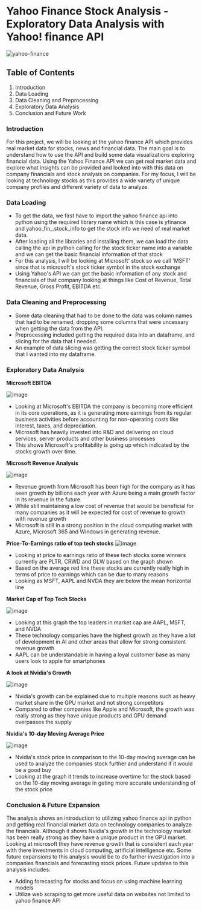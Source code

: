 
# Yahoo Finance Stock Analysis - Exploratory Data Analysis with Yahoo! finance API

![yahoo-finance](https://github.com/user-attachments/assets/41818973-1280-4945-bdc3-465558f75a45)



## Table of Contents
1. Introduction
2. Data Loading
3. Data Cleaning and Preprocessing
4. Exploratory Data Analysis
5. Conclusion and Future Work



### Introduction
For this project, we will be looking at the yahoo finance API which provides real market data for stocks, news and financial data. The main goal is to understand how to use the API and build some data visualizations exploring financial data. Using the Yahoo Finance API we can get real market data and explore what insights can be provided and looked into with this data on company financials and stock analysis on companies. For my focus, I will be looking at technology stocks as this provides a wide variety of unique company profiles and different variety of data to analyze.


### Data Loading 
- To get the data, we first have to import the yahoo finance api into python using the required library name which is this case is yfinance and yahoo_fin_.stock_info to get the stock info we need of real market data.
- After loading all the libraries and installing them, we can load the data calling the api in python calling for the stock ticker name into a variable and we can get the basic financial information of that stock
- For this analysis, I will be looking at Microsoft' stock so we call 'MSFT' since that is microsoft's stock ticker symbol in the stock exchange
- Using Yahoo's API we can get the basic information of any stock and financials of that company looking at things like Cost of Revenue, Total Revenue, Gross Profit, EBITDA etc. 





### Data Cleaning and Preprocessing 
- Some data cleaning that had to be done to the data was column names that had to be renamed, dropping some columns that were uncessary when getting the data from the API.
- Preprocessing included getting the required data into an dataframe, and slicing for the data that I needed.
- An example of data slicing was getting the correct stock ticker symbol that I wanted into my dataframe. 


### Exploratory Data Analysis 
**Microsoft EBITDA**

![image](https://github.com/user-attachments/assets/405730e8-87a1-49e7-84ea-8fb1b7779afd)

- Looking at Microsoft's EBITDA the company is becoming more efficient in its core operations, as it is generating more earnings from its regular business activities before accounting for non-operating costs like interest, taxes, and depreciation.
- Microsoft has heavily invested into R&D and delivering on cloud services, server products and other business processes
- This shows Microsoft's profitability is going up which indicated by the stocks growth over time. 


**Microsoft Revenue Analysis**

![image](https://github.com/user-attachments/assets/6fb82c80-9b9c-4608-92a5-2e4a82b541dc)

- Revenue growth from Microsoft has been high for the company as it has seen growth by billions each year with Azure being a main growth factor in its revenue in the future
- While still maintaining a low cost of revenue that would be beneficial for many companies as it will be expected for cost of revenue to growth with revenue growth
- Microsoft is still in a strong position in the cloud computing market with Azure, Microsoft 365 and Windows in generating revenue. 



**Price-To-Earnings ratio of top tech stocks**
![image](https://github.com/user-attachments/assets/5c67e433-13b7-4eba-9465-301558e4dd55)

- Looking at price to earnings ratio of these tech stocks some winners currently are PLTR, CRWD and GLW based on the graph shown
- Based on the average red line these stocks are currently really high in terms of price to earnings which can be due to many reasons
- Looking as MSFT, AAPL and NVDA they are below the mean horizontal line 


**Market Cap of Top Tech Stocks**

![image](https://github.com/user-attachments/assets/30c5b6aa-5d60-45fd-9546-7ea15c47de96)

- Looking at this graph the top leaders in market cap are AAPL, MSFT, and NVDA
- These technology companies have the highest growth as they have a lot of development in AI and other areas that allow for strong consistent revenue growth
- AAPL can be understandable in having a loyal customer base as many users look to apple for smartphones


**A look at Nvidia's Growth**

![image](https://github.com/user-attachments/assets/4d615d68-b206-4f99-8a91-d5fbbb684134)

- Nvidia's growth can be explained due to multiple reasons such as heavy market share in the GPU market and not strong competitors
- Compared to other companies like Apple and Microsoft, the growth was really strong as they have unique products and GPU demand overpasses the supply



**Nvidia's 10-day Moving Average Price**

![image](https://github.com/user-attachments/assets/e51bc080-d304-41b6-bd9a-adf229cdfc3a)

- Nvidia's stock price in comparison to the 10-day moving average can be used to analyze the companies stock further and understand if it would be a good buy
- Looking at the graph it trends to increase overtime for the stock based on the 10-day moving average in geting more accurate understanding of the stock price



### Conclusion & Future Expansion
The analysis shows an introduction to utilizing yahoo finance api in python and getting real financial market data on technology companies to analyze the financials. Although it shows Nvidia's growth in the technology market has been really strong as they have a unique product in the GPU market. Looking at microsoft they have revenue growth that is consistent each year with there investments in cloud computing, artificial intelligence etc. Some future expansions to this analysis would be to do further investigation into a companies financials and forecasting stock prices. 
Future updates to this analysis includes: 
- Adding forecasting for stocks and focus on using machine learning models
- Utilize web scraping to get more useful data on websites not limited to yahoo finance API
  


